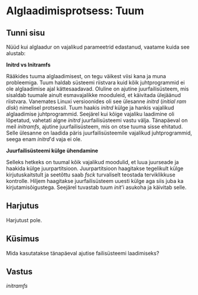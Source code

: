 ﻿# Alglaadimisprotsess: Tuum

## Tunni sisu

Nüüd kui alglaadur on vajalikud parameetrid edastanud, vaatame kuida see alustab:

<b>Initrd vs Initramfs</b>

Rääkides tuuma alglaadimisest, on tegu väikest viisi kana ja muna probleemiga. Tuum haldab süsteemi riistvara kuid kõik juhtprogrammid ei ole alglaadimise ajal kättesaadavad. Oluline on ajutine juurfailisüsteem, mis sisaldab tuumale ainult esmavajalikke mooduleid, et käivitada ülejäänud riistvara. Vanemates Linuxi versioonides oli see ülesanne *initrd* (*initial ram disk*) nimelisel protsessil. Tuum haakis *initrd* külge ja hankis vajalikud alglaadimise juhtprogrammid. Seejärel kui kõige vajaliku laadimine oli lõpetatud, vahetati algne *initrd* juurfailisüsteemi vastu välja. Tänapäeval on meil *initramfs*, ajutine juurfailisüsteem, mis on otse tuuma sisse ehitatud. Selle ülesanne on laadida päris juurfailisüsteemile vajalikud juhtprogrammid, seega enam *initrd*'d vaja ei ole.

<b>Juurfailisüsteemi külge ühendamine</b>

Selleks hetkeks on tuumal kõik vajalikud moodulid, et luua juurseade ja haakida külge juurpartitsioon. Juurpartitsioon haagitakse tegelikult külge kirjutuskaitstult ja seetõttu saab *fsck* turvaliselt teostada terviklikkuse kontrolle. Hiljem haagitakse juurfailisüsteem uuesti külge aga siis juba ka kirjutamisõigustega. Seejärel tuvastab tuum *init*'i asukoha ja käivitab selle.

## Harjutus

Harjutust pole.

## Küsimus

Mida kasutatakse tänapäeval ajutise failisüsteemi laadimiseks?

## Vastus

*initramfs*
